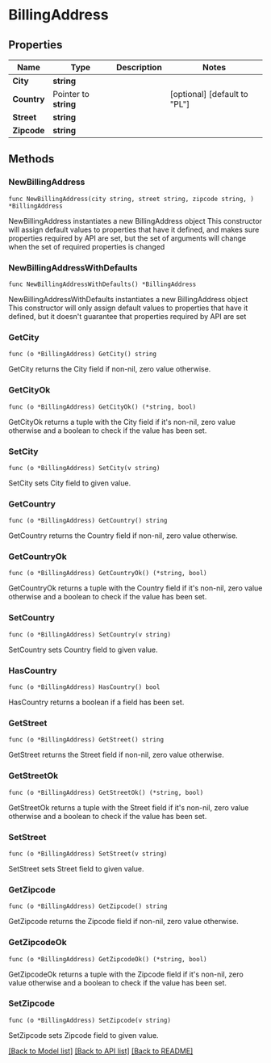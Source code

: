 # BillingAddress

## Properties

Name | Type | Description | Notes
------------ | ------------- | ------------- | -------------
**City** | **string** |  | 
**Country** | Pointer to **string** |  | [optional] [default to "PL"]
**Street** | **string** |  | 
**Zipcode** | **string** |  | 

## Methods

### NewBillingAddress

`func NewBillingAddress(city string, street string, zipcode string, ) *BillingAddress`

NewBillingAddress instantiates a new BillingAddress object
This constructor will assign default values to properties that have it defined,
and makes sure properties required by API are set, but the set of arguments
will change when the set of required properties is changed

### NewBillingAddressWithDefaults

`func NewBillingAddressWithDefaults() *BillingAddress`

NewBillingAddressWithDefaults instantiates a new BillingAddress object
This constructor will only assign default values to properties that have it defined,
but it doesn't guarantee that properties required by API are set

### GetCity

`func (o *BillingAddress) GetCity() string`

GetCity returns the City field if non-nil, zero value otherwise.

### GetCityOk

`func (o *BillingAddress) GetCityOk() (*string, bool)`

GetCityOk returns a tuple with the City field if it's non-nil, zero value otherwise
and a boolean to check if the value has been set.

### SetCity

`func (o *BillingAddress) SetCity(v string)`

SetCity sets City field to given value.


### GetCountry

`func (o *BillingAddress) GetCountry() string`

GetCountry returns the Country field if non-nil, zero value otherwise.

### GetCountryOk

`func (o *BillingAddress) GetCountryOk() (*string, bool)`

GetCountryOk returns a tuple with the Country field if it's non-nil, zero value otherwise
and a boolean to check if the value has been set.

### SetCountry

`func (o *BillingAddress) SetCountry(v string)`

SetCountry sets Country field to given value.

### HasCountry

`func (o *BillingAddress) HasCountry() bool`

HasCountry returns a boolean if a field has been set.

### GetStreet

`func (o *BillingAddress) GetStreet() string`

GetStreet returns the Street field if non-nil, zero value otherwise.

### GetStreetOk

`func (o *BillingAddress) GetStreetOk() (*string, bool)`

GetStreetOk returns a tuple with the Street field if it's non-nil, zero value otherwise
and a boolean to check if the value has been set.

### SetStreet

`func (o *BillingAddress) SetStreet(v string)`

SetStreet sets Street field to given value.


### GetZipcode

`func (o *BillingAddress) GetZipcode() string`

GetZipcode returns the Zipcode field if non-nil, zero value otherwise.

### GetZipcodeOk

`func (o *BillingAddress) GetZipcodeOk() (*string, bool)`

GetZipcodeOk returns a tuple with the Zipcode field if it's non-nil, zero value otherwise
and a boolean to check if the value has been set.

### SetZipcode

`func (o *BillingAddress) SetZipcode(v string)`

SetZipcode sets Zipcode field to given value.



[[Back to Model list]](../README.md#documentation-for-models) [[Back to API list]](../README.md#documentation-for-api-endpoints) [[Back to README]](../README.md)


